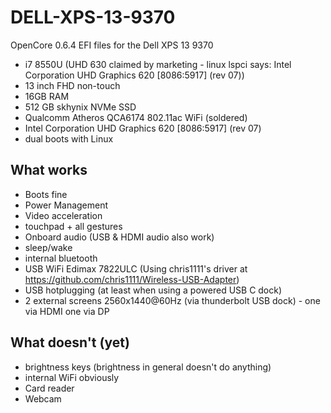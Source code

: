 # DELL-XPS-13-9370

OpenCore 0.6.4 EFI files for the Dell XPS 13 9370

* i7 8550U (UHD 630 claimed by marketing - linux lspci says: Intel Corporation UHD Graphics 620 [8086:5917] (rev 07))
* 13 inch FHD non-touch
* 16GB RAM
* 512 GB skhynix NVMe SSD
* Qualcomm Atheros QCA6174 802.11ac WiFi (soldered)
* Intel Corporation UHD Graphics 620 [8086:5917] (rev 07)
* dual boots with Linux

## What works
* Boots fine
* Power Management
* Video acceleration
* touchpad + all gestures
* Onboard audio (USB & HDMI audio also work)
* sleep/wake
* internal bluetooth
* USB WiFi Edimax 7822ULC (Using chris1111's driver at https://github.com/chris1111/Wireless-USB-Adapter)
* USB hotplugging (at least when using a powered USB C dock)
* 2 external screens 2560x1440@60Hz (via thunderbolt USB dock) - one via HDMI one via DP

## What doesn't (yet)
* brightness keys (brightness in general doesn't do anything)
* internal WiFi obviously
* Card reader
* Webcam
